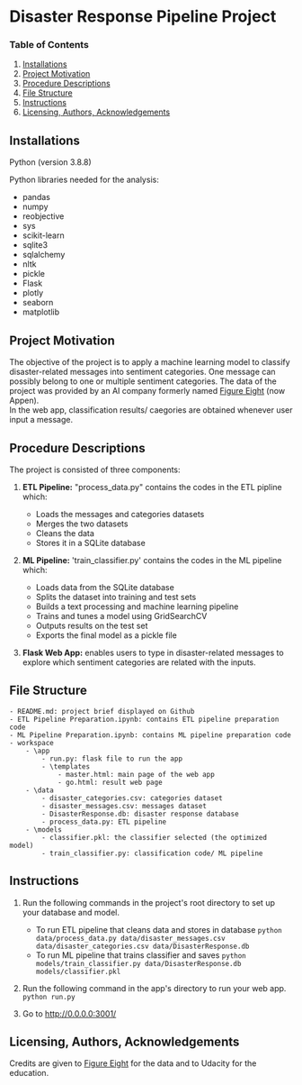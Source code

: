 # Disaster Response Pipeline Project


### Table of Contents

1. [Installations](#installation)
2. [Project Motivation](#motivation)
3. [Procedure Descriptions](#procedures)
4. [File Structure](#structure)
5. [Instructions](#instructions)
6. [Licensing, Authors, Acknowledgements](#licensingetc)


## Installations <a name="installation"></a>
Python (version 3.8.8)

Python libraries needed for the analysis:

- pandas
- numpy
- reobjective
- sys
- scikit-learn
- sqlite3
- sqlalchemy
- nltk
- pickle
- Flask
- plotly
- seaborn
- matplotlib


## Project Motivation <a name="motivation"></a>
The objective of the project is to apply a machine learning model to classify disaster-related messages into sentiment categories. 
One message can possibly belong to one or multiple sentiment categories.
The data of the project was provided by an AI company formerly named [Figure Eight](https://appen.com/) (now Appen).  
In the web app, classification results/ caegories are obtained whenever user input a message.


## Procedure Descriptions <a name="procedures"></a>
The project is consisted of three components:
1. **ETL Pipeline:** "process_data.py" contains the codes in the ETL pipline which:

    - Loads the messages and categories datasets
    - Merges the two datasets
    - Cleans the data
    - Stores it in a SQLite database
	
2. **ML Pipeline:** 'train_classifier.py' contains the codes in the ML pipeline which:

    - Loads data from the SQLite database
    - Splits the dataset into training and test sets
    - Builds a text processing and machine learning pipeline
    - Trains and tunes a model using GridSearchCV
    - Outputs results on the test set
    - Exports the final model as a pickle file

3. **Flask Web App:** enables users to type in disaster-related messages to explore which sentiment categories are related with the inputs.


## File Structure <a name="structure"></a>

	- README.md: project brief displayed on Github
	- ETL Pipeline Preparation.ipynb: contains ETL pipeline preparation code
	- ML Pipeline Preparation.ipynb: contains ML pipeline preparation code
	- workspace
		- \app
			- run.py: flask file to run the app
			- \templates
				- master.html: main page of the web app 
				- go.html: result web page
		- \data
			- disaster_categories.csv: categories dataset
			- disaster_messages.csv: messages dataset
			- DisasterResponse.db: disaster response database
			- process_data.py: ETL pipeline
		- \models
			- classifier.pkl: the classifier selected (the optimized model)
			- train_classifier.py: classification code/ ML pipeline


## Instructions <a name="instructions"></a>
1. Run the following commands in the project's root directory to set up your database and model.

    - To run ETL pipeline that cleans data and stores in database
        `python data/process_data.py data/disaster_messages.csv data/disaster_categories.csv data/DisasterResponse.db`
    - To run ML pipeline that trains classifier and saves
        `python models/train_classifier.py data/DisasterResponse.db models/classifier.pkl`

2. Run the following command in the app's directory to run your web app.
    `python run.py`

3. Go to http://0.0.0.0:3001/


## Licensing, Authors, Acknowledgements <a name="licensingetc"></a>
Credits are given to [Figure Eight](https://appen.com/) for the data and to Udacity for the education. 
